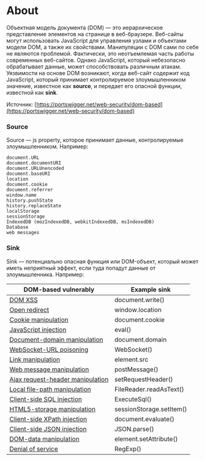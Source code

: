 # About

Объектная модель документа (DOM) — это иерархическое представление элементов на странице в веб-браузере. Веб-сайты могут использовать JavaScript для управления узлами и объектами модели DOM, а также их свойствами. Манипуляции с DOM сами по себе не являются проблемой. Фактически, это неотъемлемая часть работы современных веб-сайтов. Однако JavaScript, который небезопасно обрабатывает данные, может способствовать различным атакам. Уязвимости на основе DOM возникают, когда веб-сайт содержит код JavaScript, который принимает контролируемое злоумышленником значение, известное как **source**, и передает его опасной функции, известной как **sink**.

Источник: [https://portswigger.net/web-security/dom-based](https://portswigger.net/web-security/dom-based)

### Source

Source — js property, которое принимает данные, контролируемые злоумышленником. Например:

```
document.URL
document.documentURI
document.URLUnencoded
document.baseURI
location
document.cookie
document.referrer
window.name
history.pushState
history.replaceState
localStorage
sessionStorage
IndexedDB (mozIndexedDB, webkitIndexedDB, msIndexedDB)
Database
web messages
```

### Sink

Sink — потенциально опасная функция или DOM-объект, который может иметь неприятный эффект, если туда попадут данные от злоумышленника. Например:

| DOM-based vulnerably                                                                                                | Example sink             |
| ------------------------------------------------------------------------------------------------------------------- | ------------------------ |
| [DOM XSS](https://portswigger.net/web-security/cross-site-scripting/dom-based)                                      | document.write()         |
| [Open redirect](https://portswigger.net/web-security/dom-based/open-redirection)                                    | window.location          |
| [Cookie manipulation](https://portswigger.net/web-security/dom-based/cookie-manipulation)                           | document.cookie          |
| [JavaScript injection](https://portswigger.net/web-security/dom-based/javascript-injection)                         | eval()                   |
| [Document-domain manipulation](https://portswigger.net/web-security/dom-based/document-domain-manipulation)         | document.domain          |
| [WebSocket-URL poisoning](https://portswigger.net/web-security/dom-based/websocket-url-poisoning)                   | WebSocket()              |
| [Link manipulation](https://portswigger.net/web-security/dom-based/link-manipulation)                               | element.src              |
| [Web message manipulation](https://portswigger.net/web-security/dom-based/web-message-manipulation)                 | postMessage()            |
| [Ajax request-header manipulation](https://portswigger.net/web-security/dom-based/ajax-request-header-manipulation) | setRequestHeader()       |
| [Local file-path manipulation](https://portswigger.net/web-security/dom-based/local-file-path-manipulation)         | FileReader.readAsText()  |
| [Client-side SQL injection](https://portswigger.net/web-security/dom-based/client-side-sql-injection)               | ExecuteSql()             |
| [HTML5-storage manipulation](https://portswigger.net/web-security/dom-based/html5-storage-manipulation)             | sessionStorage.setItem() |
| [Client-side XPath injection](https://portswigger.net/web-security/dom-based/client-side-xpath-injection)           | document.evaluate()      |
| [Client-side JSON injection](https://portswigger.net/web-security/dom-based/client-side-json-injection)             | JSON.parse()             |
| [DOM-data manipulation](https://portswigger.net/web-security/dom-based/dom-data-manipulation)                       | element.setAttribute()   |
| [Denial of service](https://portswigger.net/web-security/dom-based/denial-of-service)                               | RegExp()                 |

